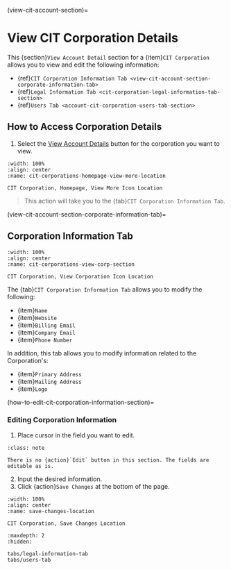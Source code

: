 
(view-cit-account-section)=
# View CIT Corporation Details

This {section}`View Account Detail` section for a {item}`CIT Corporation` allows you to view and edit the following information:

- {ref}`CIT Corporation Information Tab <view-cit-account-section-corporate-information-tab>`
- {ref}`Legal Information Tab <cit-corporation-legal-information-tab-section>`
- {ref}`Users Tab <account-cit-corporation-users-tab-section>`

## How to Access Corporation Details

1. Select the [View Account Details](#view-more-icon) button for the corporation you want to view.

```{lazyfigure} ../../../_static/solo_app/CIT_Corporation/cit-corporations-homepage-view-more-location.webp
:width: 100%
:align: center
:name: cit-corporations-homepage-view-more-location

CIT Corporation, Homepage, View More Icon Location
```

> This action will take you to the {tab}`CIT Corporation Information Tab`.

(view-cit-account-section-corporate-information-tab)=
## Corporation Information Tab

```{lazyfigure} ../../../_static/solo_app/CIT_Corporation/cit-corporations-view-corp-section.webp
:width: 100%
:align: center
:name: cit-corporations-view-corp-section

CIT Corporation, View Corporation Icon Location
```

The {tab}`CIT Corporation Information Tab` allows you to modify the following:

- {item}`Name`
- {item}`Website`
- {item}`Billing Email`
- {item}`Company Email`
- {item}`Phone Number`

In addition, this tab allows you to modify information related to the Corporation's:

- {item}`Primary Address`
- {item}`Mailing Address`
- {item}`Logo`

(how-to-edit-cit-corporation-information-section)=
### Editing Corporation Information

1. Place cursor in the field you want to edit.

```{admonition} Note
:class: note

There is no {action}`Edit` button in this section. The fields are editable as is.
```

2. Input the desired information.
3. Click {action}`Save Changes` at the bottom of the page.

```{lazyfigure} ../../../_static/solo_app/Universal/view-sponsorship-organization/save-changes-location.jpg
:width: 100%
:align: center
:name: save-changes-location

CIT Corporation, Save Changes Location
```

```{toctree}
:maxdepth: 2
:hidden:

tabs/legal-information-tab
tabs/users-tab
```